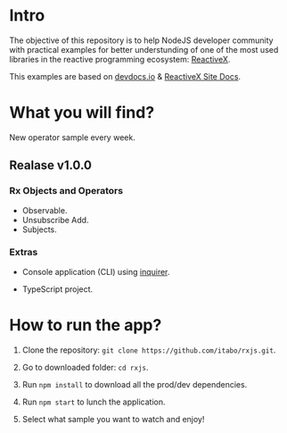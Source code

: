 # Intro

The objective of this repository is to help NodeJS developer community with practical examples for better understunding of one of the most used libraries in the reactive programming ecosystem: [ReactiveX](http://reactivex.io/). 

This examples are based on [devdocs.io](https://devdocs.io/rxjs/) & [ReactiveX Site Docs](http://reactivex.io/).

# What you will find?

New operator sample every week.

## Realase v1.0.0

### Rx Objects and Operators
* Observable.
* Unsubscribe Add.
* Subjects.

### Extras

* Console application (CLI) using [inquirer](https://www.npmjs.com/package/inquirer).

* TypeScript project.

# How to run the app?

1. Clone the repository: `git clone https://github.com/itabo/rxjs.git`.

2. Go to downloaded folder: `cd rxjs`.

3. Run `npm install` to download all the prod/dev dependencies.

4. Run `npm start` to lunch the application.

5. Select what sample you want to watch and enjoy!